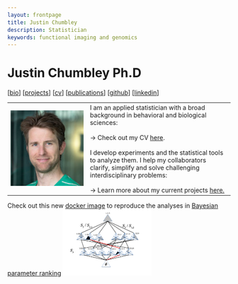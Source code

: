 ```yaml
---
layout: frontpage
title: Justin Chumbley
description: Statistician
keywords: functional imaging and genomics
---
```


# Justin Chumbley Ph.D

[[bio](index.md)]
[[projects](more_figures.md)]
[[cv](http://chumbleycode.github.io/chumbleycode.github.io/docs/cv.pdf)]
[[publications](https://scholar.google.com/citations?hl=en&user=YbbXlwIAAAAJ)]
[[github](https://github.com/chumbleycode/)] 
[[linkedin](https://www.linkedin.com/in/chumbleycode)] 

<table class="fixed">
    <col width="200px" />
    <col width="350px" /> 
    <tr>
        <td><img src="images/JRCsquare.jpg" alt="drawing" width="200">  </td>
        <td> I am an applied statistician with a broad background in behavioral and biological sciences: <br/><br/>
            &#8594; Check out my CV <a href="http://chumbleycode.github.io/chumbleycode.github.io/docs/cv.pdf"> here</a>. <br/><br/>
               I develop experiments and the statistical tools to analyze them. I help my collaborators clarify, simplify and solve challenging interdisciplinary problems:  <br/><br/>
            &#8594; Learn more about my current projects <a href="more_figures.html"> here.</a>
            </td>
    </tr>
</table>

Check out this new [docker image](fco_docker.md) to reproduce the analyses in [Bayesian parameter ranking](docs/papers_reports/fcr_apa.pdf)
[<img src="images/finest_order2.png" alt="drawing" width="200">](docs/papers_reports/fcr_apa.pdf)
